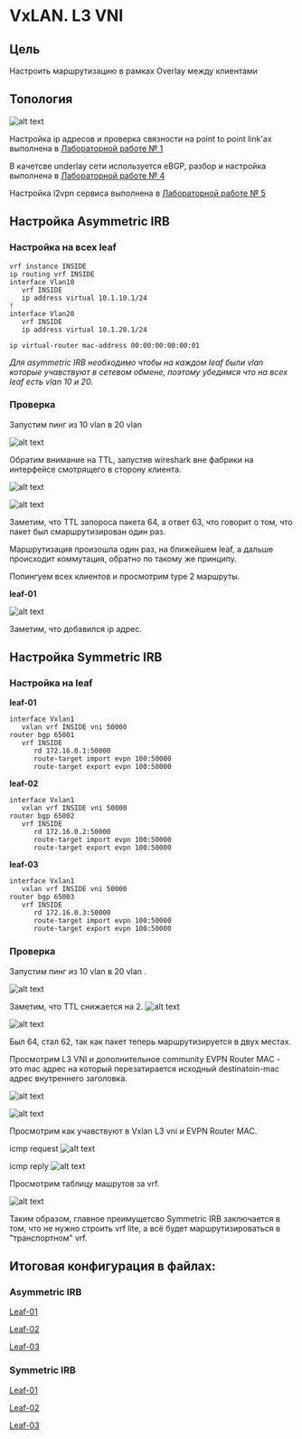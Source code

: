 # VxLAN. L3 VNI


## Цель 
Настроить маршрутизацию в рамках Overlay между клиентами


## Топология 

![alt text](image.png)

Настройка ip адресов и проверка связности на point to point link'ах выполнена в [Лабораторной работе № 1](https://github.com/IamMemasik/OTUS-Network-design/tree/main/lab-01)

В качетсве underlay сети используется eBGP, разбор и настройка выполнена в [Лабораторной работе № 4](https://github.com/IamMemasik/OTUS-Network-design/blob/main/lab-04/Readme.md)

Настройка l2vpn сервиса выполнена в [Лабораторной работе № 5](https://github.com/IamMemasik/OTUS-Network-design/blob/main/lab-05/readme.md)

## Настройка Asymmetric IRB


### Настройка на всех leaf 

```
vrf instance INSIDE
ip routing vrf INSIDE
interface Vlan10
   vrf INSIDE
   ip address virtual 10.1.10.1/24
!
interface Vlan20
   vrf INSIDE
   ip address virtual 10.1.20.1/24

ip virtual-router mac-address 00:00:00:00:00:01
```
*Для asymmetric IRB необходимо чтобы на каждом leaf были vlan которые учавствуют в сетевом обмене, поэтому убедимся что на всех leaf есть vlan 10 и 20.*

### Проверка

Запустим пинг из 10 vlan в 20 vlan 

![alt text](image-2.png)

Обратим внимание на TTL, запустив wireshark вне фабрики на интерфейсе смотрящего в сторону клиента.


![alt text](image-3.png)

![alt text](image-6.png)

Заметим, что TTL запороса пакета 64, а ответ 63, что говорит о том, что пакет был смаршрутизирован один раз.

Маршрутизация произошла один раз, на ближейшем leaf, а дальше происходит коммутация, обратно по такому же принципу.

Попингуем всех клиентов и просмотрим type 2 маршруты.

**leaf-01**

![alt text](image-7.png)

Заметим, что добавилcя ip адрес.

## Настройка Symmetric IRB

### Настройка на leaf

**leaf-01**

```
interface Vxlan1
   vxlan vrf INSIDE vni 50000
router bgp 65001
   vrf INSIDE
      rd 172.16.0.1:50000
      route-target import evpn 100:50000
      route-target export evpn 100:50000
```

**leaf-02**
```
interface Vxlan1
   vxlan vrf INSIDE vni 50000
router bgp 65002
   vrf INSIDE
      rd 172.16.0.2:50000
      route-target import evpn 100:50000
      route-target export evpn 100:50000
```

**leaf-03**
```
interface Vxlan1
   vxlan vrf INSIDE vni 50000
router bgp 65003
   vrf INSIDE
      rd 172.16.0.3:50000
      route-target import evpn 100:50000
      route-target export evpn 100:50000
```

### Проверка

Запустим пинг из 10 vlan в 20 vlan .

![alt text](image-8.png)

Заметим, что TTL снижается на 2.
![alt text](image-9.png)

![alt text](image-10.png)

Был 64, стал 62, так как пакет теперь маршрутизируется в двух местах.

Просмотрим L3 VNI и дополнительное community EVPN Router MAC - это mac адрес на который перезатирается исходный destinatoin-mac адрес внутреннего заголовка.

![alt text](image-11.png)


![alt text](image-12.png)

Просмотрим как учавствуют в Vxlan L3 vni и EVPN Router MAC.

icmp request 
![alt text](image-14.png)

icmp reply
![alt text](image-13.png)


Просмотрим таблицу машрутов за vrf.

![alt text](image-15.png)


Таким образом, главное преимущетсво Symmetric IRB заключается в том, что не нужно строить vrf lite, а всё будет маршрутизироваться в "транспортном" vrf.

## Итоговая конфигурация в файлах:

### Asymmetric IRB
[Leaf-01](https://github.com/IamMemasik/OTUS-Network-design/tree/main/lab-06/Asymmetric-IRB/leaf-01.txt)

[Leaf-02](https://github.com/IamMemasik/OTUS-Network-design/tree/main/lab-06/Asymmetric-IRB/leaf-02.txt)

[Leaf-03](https://github.com/IamMemasik/OTUS-Network-design/tree/main/lab-06/Asymmetric-IRB/leaf-03.txt)




### Symmetric IRB
[Leaf-01](https://github.com/IamMemasik/OTUS-Network-design/tree/main/lab-06/Symmetric-IRB/leaf-01.txt)

[Leaf-02](https://github.com/IamMemasik/OTUS-Network-design/tree/main/lab-06/Symmetric-IRB/leaf-02.txt)

[Leaf-03](https://github.com/IamMemasik/OTUS-Network-design/tree/main/lab-06/Symmetric-IRB/leaf-03.txt)



